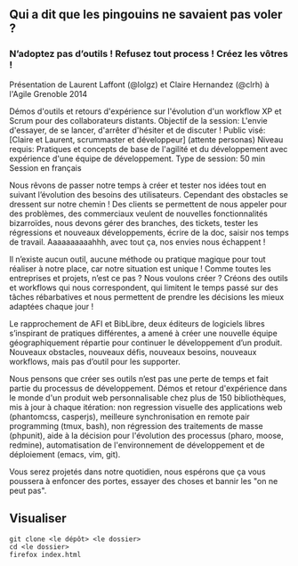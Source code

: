 ## Qui a dit que les pingouins ne savaient pas voler ?
### N’adoptez pas d’outils ! Refusez tout process ! Créez les vôtres !

Présentation de Laurent Laffont (@lolgz) et Claire Hernandez (@clrh) à l'Agile Grenoble 2014

Démos d'outils et retours d'expérience sur l'évolution d'un workflow XP et Scrum pour des collaborateurs distants.
Objectif de la session: 	L'envie d'essayer, de se lancer, d'arrêter d'hésiter et de discuter !
Public visé:	[Claire et Laurent, scrummaster et développeur] (attente personas)
Niveau requis:	Pratiques et concepts de base de l'agilité et du développement avec expérience d'une équipe de développement.
Type de session:	50 min Session en français

Nous rêvons de passer notre temps à créer et tester nos idées tout en suivant l’évolution des besoins des utilisateurs. Cependant des obstacles se dressent sur notre chemin ! Des clients se permettent de nous appeler pour des problèmes, des commerciaux veulent de nouvelles fonctionnalités bizarroïdes, nous devons gérer des branches, des tickets, tester les régressions et nouveaux développements, écrire de la doc, saisir nos temps de travail. Aaaaaaaaaahhh, avec tout ça, nos envies nous échappent !

Il n’existe aucun outil, aucune méthode ou pratique magique pour tout réaliser à notre place, car notre situation est unique ! Comme toutes les entreprises et projets, n’est ce pas ? Nous voulons créer ? Créons des outils et workflows qui nous correspondent, qui limitent le temps passé sur des tâches rébarbatives et nous permettent de prendre les décisions les mieux adaptées chaque jour !

Le rapprochement de AFI et BibLibre, deux éditeurs de logiciels libres s’inspirant de pratiques différentes, a amené à créer une nouvelle équipe géographiquement répartie pour continuer le développement d’un produit. Nouveaux obstacles, nouveaux défis, nouveaux besoins, nouveaux workflows, mais pas d’outil pour les supporter.

Nous pensons que créer ses outils n’est pas une perte de temps et fait partie du processus de développement. Démos et retour d'expérience dans le monde d'un produit web personnalisable chez plus de 150 bibliothèques, mis à jour à chaque itération: non regression visuelle des applications web (phantomcss, casperjs), meilleure synchronisation en remote pair programming (tmux, bash), non régression des traitements de masse (phpunit), aide à la décision pour l'évolution des processus (pharo, moose, redmine), automatisation de l'environnement de développement et de déploiement (emacs, vim, git).

Vous serez projetés dans notre quotidien, nous espérons que ça vous poussera à enfoncer des portes, essayer des choses et bannir les "on ne peut pas".

## Visualiser

```
git clone <le dépôt> <le dossier>
cd <le dossier>
firefox index.html
```

